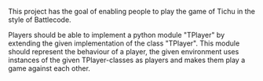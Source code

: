 This project has the goal of enabling people to play the game of Tichu in the style of Battlecode.

Players should be able to implement a python module "TPlayer" by extending the given implementation
of the class "TPlayer". This module should represent the behaviour of a player, the given environment uses instances of the given TPlayer-classes as players and makes them play a game against each
other.
